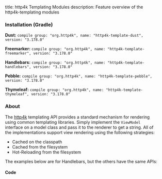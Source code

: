 title: http4k Templating Modules
description: Feature overview of the http4k-templating modules

### Installation (Gradle)
**Dust:** ```compile group: "org.http4k", name: "http4k-template-dust", version: "3.178.0"```

**Freemarker:** ```compile group: "org.http4k", name: "http4k-template-freemarker", version: "3.178.0"```

**Handlebars:** ```compile group: "org.http4k", name: "http4k-template-handlebars", version: "3.178.0"```

**Pebble:** ```compile group: "org.http4k", name: "http4k-template-pebble", version: "3.178.0"```

**Thymeleaf:** ```compile group: "org.http4k", name: "http4k-template-thymeleaf", version: "3.178.0"```

### About
The [http4k] templating API provides a standard mechanism for rendering using common templating libraries. Simply implement the `ViewModel` interface on a model class and pass it to the renderer to get a string. All of the implementations support view rendering using the following strategies:

* Cached on the classpath
* Cached from the filesystem
* Hot-Reloading from the filesystem

The examples below are for Handlebars, but the others have the same APIs:

#### Code  [<img class="octocat"/>](https://github.com/http4k/http4k/blob/master/src/docs/guide/modules/templating/example.kt)

 <script src="https://gist-it.appspot.com/https://github.com/http4k/http4k/blob/master/src/docs/guide/modules/templating/example.kt"></script>

[http4k]: https://http4k.org
